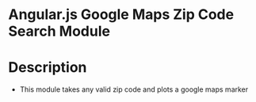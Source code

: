# Angular.js Google Maps Zip Code Search Module

# Description
 - This module takes any valid zip code and plots a google maps marker